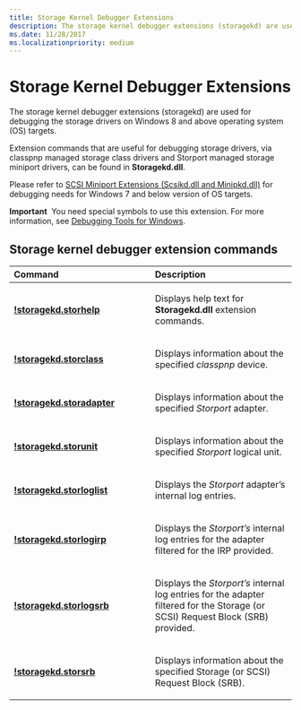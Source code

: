 ```yaml
---
title: Storage Kernel Debugger Extensions
description: The storage kernel debugger extensions (storagekd) are used for debugging the storage drivers on Windows 8 and above operating system (OS) targets.
ms.date: 11/28/2017
ms.localizationpriority: medium
---
```


# Storage Kernel Debugger Extensions


The storage kernel debugger extensions (storagekd) are used for debugging the storage drivers on Windows 8 and above operating system (OS) targets.

Extension commands that are useful for debugging storage drivers, via classpnp managed storage class drivers and Storport managed storage miniport drivers, can be found in **Storagekd.dll**.

Please refer to [SCSI Miniport Extensions (Scsikd.dll and Minipkd.dll)](scsi-miniport-extensions--scsikd-dll-and-minipkd-dll-.md) for debugging needs for Windows 7 and below version of OS targets.

**Important**  You need special symbols to use this extension. For more information, see [Debugging Tools for Windows](index.md).

 

## <span id="Storage_kernel_debugger_extension_commands"></span><span id="storage_kernel_debugger_extension_commands"></span><span id="STORAGE_KERNEL_DEBUGGER_EXTENSION_COMMANDS"></span>Storage kernel debugger extension commands


<table>
<colgroup>
<col width="50%" />
<col width="50%" />
</colgroup>
<thead>
<tr class="header">
<th align="left">Command</th>
<th align="left">Description</th>
</tr>
</thead>
<tbody>
<tr class="odd">
<td align="left"><p><span id="_storagekd.storhelp"></span><span id="_STORAGEKD.STORHELP"></span><strong><a href="-storagekd-storhelp.md" data-raw-source="[!storagekd.storhelp](-storagekd-storhelp.md)">!storagekd.storhelp</a></strong></p></td>
<td align="left"><p>Displays help text for <strong>Storagekd.dll</strong> extension commands.</p></td>
</tr>
<tr class="even">
<td align="left"><p><span id="_storagekd.storclass"></span><span id="_STORAGEKD.STORCLASS"></span><strong><a href="-storagekd-storclass.md" data-raw-source="[!storagekd.storclass](-storagekd-storclass.md)">!storagekd.storclass</a></strong></p></td>
<td align="left"><p>Displays information about the specified <em>classpnp</em> device.</p></td>
</tr>
<tr class="odd">
<td align="left"><p><span id="_storagekd.storadapter"></span><span id="_STORAGEKD.STORADAPTER"></span><strong><a href="-storagekd-storadapter.md" data-raw-source="[!storagekd.storadapter](-storagekd-storadapter.md)">!storagekd.storadapter</a></strong></p></td>
<td align="left"><p>Displays information about the specified <em>Storport</em> adapter.</p></td>
</tr>
<tr class="even">
<td align="left"><p><span id="_storagekd.storunit"></span><span id="_STORAGEKD.STORUNIT"></span><strong><a href="-storagekd-storunit.md" data-raw-source="[!storagekd.storunit](-storagekd-storunit.md)">!storagekd.storunit</a></strong></p></td>
<td align="left"><p>Displays information about the specified <em>Storport</em> logical unit.</p></td>
</tr>
<tr class="odd">
<td align="left"><p><span id="_storagekd.storloglist"></span><span id="_STORAGEKD.STORLOGLIST"></span><strong><a href="-storagekd-storloglist.md" data-raw-source="[!storagekd.storloglist](-storagekd-storloglist.md)">!storagekd.storloglist</a></strong></p></td>
<td align="left"><p>Displays the <em>Storport</em> adapter’s internal log entries.</p></td>
</tr>
<tr class="even">
<td align="left"><p><span id="_storagekd.storlogirp"></span><span id="_STORAGEKD.STORLOGIRP"></span><strong><a href="-storagekd-storlogirp.md" data-raw-source="[!storagekd.storlogirp](-storagekd-storlogirp.md)">!storagekd.storlogirp</a></strong></p></td>
<td align="left"><p>Displays the <em>Storport’s</em> internal log entries for the adapter filtered for the IRP provided.</p></td>
</tr>
<tr class="odd">
<td align="left"><p><span id="_storagekd.storlogsrb"></span><span id="_STORAGEKD.STORLOGSRB"></span><strong><a href="-storagekd-storlogsrb.md" data-raw-source="[!storagekd.storlogsrb](-storagekd-storlogsrb.md)">!storagekd.storlogsrb</a></strong></p></td>
<td align="left"><p>Displays the <em>Storport’s</em> internal log entries for the adapter filtered for the Storage (or SCSI) Request Block (SRB) provided.</p></td>
</tr>
<tr class="even">
<td align="left"><p><span id="_storagekd.storsrb"></span><span id="_STORAGEKD.STORSRB"></span><strong><a href="-storagekd-storsrb.md" data-raw-source="[!storagekd.storsrb](-storagekd-storsrb.md)">!storagekd.storsrb</a></strong></p></td>
<td align="left"><p>Displays information about the specified Storage (or SCSI) Request Block (SRB).</p></td>
</tr>
</tbody>
</table>

 

 

 





